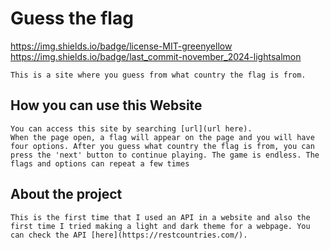 # Guess the flag
https://img.shields.io/badge/license-MIT-greenyellow
https://img.shields.io/badge/last_commit-november_2024-lightsalmon

    This is a site where you guess from what country the flag is from.

## How you can use this Website
    You can access this site by searching [url](url here).
    When the page open, a flag will appear on the page and you will have four options. After you guess what country the flag is from, you can press the 'next' button to continue playing. The game is endless. The flags and options can repeat a few times

## About the project
    This is the first time that I used an API in a website and also the first time I tried making a light and dark theme for a webpage. You can check the API [here](https://restcountries.com/).
